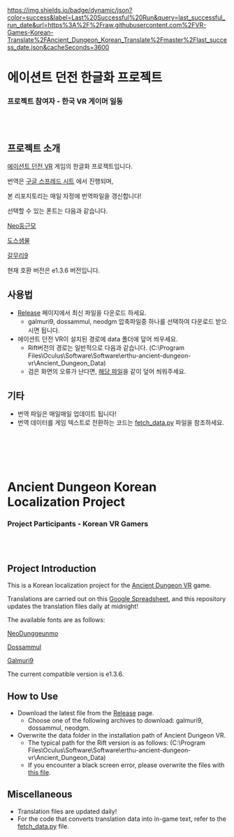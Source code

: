 https://img.shields.io/badge/dynamic/json?color=success&label=Last%20Successful%20Run&query=last_successful_run_date&url=https%3A%2F%2Fraw.githubusercontent.com%2FVR-Games-Korean-Translate%2FAncient_Dungeon_Korean_Translate%2Fmaster%2Flast_success_date.json&cacheSeconds=3600


# 에이션트 던전 한글화 프로젝트
### 프로젝트 참여자 - 한국 VR 게이머 일동

<br>
<br>

## 프로젝트 소개

[에이션트 던전 VR](https://erthu.de/ancientdungeon.html) 게임의 한글화 프로젝트입니다.

번역은 [구글 스프레드 시트](https://docs.google.com/spreadsheets/d/1A7ie9Bi-cxy1TshMQolhUE4CI7fZouZXkhAbmcMPBh0/edit#gid=0) 에서 진행되며,

본 리포지토리는 매일 자정에 번역파일을 갱신합니다!

선택할 수 있는 폰트는 다음과 같습니다.

[Neo둥근모](https://neodgm.dalgona.dev/)

[도스샘물](https://github.com/hurss/fonts)

[갈무리9](https://galmuri.quiple.dev/)

현재 호환 버전은 e1.3.6 버전입니다.

## 사용법

* [Release](https://github.com/VR-Games-Korean-Translate/Ancient_Dungeon_Korean_Translate/releases) 페이지에서 최신 파일을 다운로드 하세요.
  * galmuri9, dossammul, neodgm 압축파일중 하나를 선택하여 다운로드 받으시면 됩니다.
* 에이션트 던전 VR이 설치된 경로에 data 폴더에 덮어 씌우세요.
  * Rift버전의 경로는 일반적으로 다음과 같습니다. (C:\Program Files\Oculus\Software\Software\erthu-ancient-dungeon-vr\Ancient_Dungeon_Data)
  * 검은 화면의 오류가 난다면, [해당 파일](https://drive.google.com/file/d/11I2H8FL6lf80tPEb8CbydxviFt2ZaG8e/view?usp=sharing)을 같이 덮어 씌워주세요.

## 기타

* 번역 파일은 매일매일 업데이트 됩니다!
* 번역 데이터를 게임 텍스트로 전환하는 코드는 [fetch_data.py](/fetch_data.py) 파일을 참조하세요.

<br>
<br>
<br>
<br>

# Ancient Dungeon Korean Localization Project
### Project Participants - Korean VR Gamers
<br>
<br>

## Project Introduction

This is a Korean localization project for the [Ancient Dungeon VR](https://erthu.de/ancientdungeon.html) game.

Translations are carried out on this [Google Spreadsheet](https://docs.google.com/spreadsheets/d/1A7ie9Bi-cxy1TshMQolhUE4CI7fZouZXkhAbmcMPBh0/edit#gid=0), and this repository updates the translation files daily at midnight!

The available fonts are as follows:

[NeoDunggeunmo](https://neodgm.dalgona.dev/)

[Dossammul](https://github.com/hurss/fonts)

[Galmuri9](https://galmuri.quiple.dev/)

The current compatible version is e1.3.6.

## How to Use

* Download the latest file from the [Release](https://github.com/VR-Games-Korean-Translate/Ancient_Dungeon_Korean_Translate/releases) page.
  * Choose one of the following archives to download: galmuri9, dossammul, neodgm.
* Overwrite the data folder in the installation path of Ancient Dungeon VR.
  * The typical path for the Rift version is as follows: (C:\Program Files\Oculus\Software\Software\erthu-ancient-dungeon-vr\Ancient_Dungeon_Data)
  * If you encounter a black screen error, please overwrite the files with [this file](https://drive.google.com/file/d/11I2H8FL6lf80tPEb8CbydxviFt2ZaG8e/view?usp=sharing).

## Miscellaneous

* Translation files are updated daily!
* For the code that converts translation data into in-game text, refer to the [fetch_data.py](/fetch_data.py) file.
